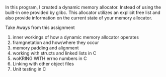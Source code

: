 
In this program, I created a dynamic memory allocator. Instead of using the built-in one provided by glibc. This allocator utilizes an explicit free list and also provide information on the current state of your memory allocator.

Take Aways from this assignment
1. inner workings of how a dynamic memory allocator operates
2. framgnetation and how/where they occur
3. memory padding and alignment
4. working with structs and linked lists in C
5. woKRING WITH errno numbers in C
6. Linking with other object files
7. Unit testing in C


